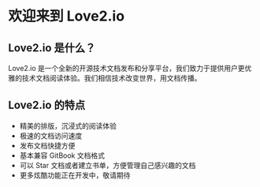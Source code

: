 # 欢迎来到 Love2.io

## Love2.io 是什么？

Love2.io 是一个全新的开源技术文档发布和分享平台，我们致力于提供用户更优雅的技术文档阅读体验。我们相信技术改变世界，用文档传播。

## Love2.io 的特点

* 精美的排版，沉浸式的阅读体验
* 极速的文档访问速度
* 发布文档快捷方便
* 基本兼容 GitBook 文档格式
* 可以 Star 文档或者建立书单，方便管理自己感兴趣的文档
* 更多炫酷功能正在开发中，敬请期待



